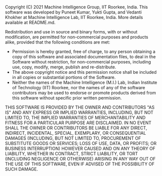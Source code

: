 Copyright (C) 2021 Machine Intelligence Group, IIT Roorkee, India. This software was developed by Puneet Kumar, Yukti Gupta, and Vedanti Khokher at Machine Intelligence Lab, IIT Roorkee, India. More details available at README.md.

Redistribution and use in source and binary forms, with or without modification, are permitted for non-commercial purposes and products alike, provided that the following conditions are met:
* Permission is hereby granted, free of charge, to any person obtaining a copy of this software and associated documentation files, to deal in the Software without restriction, for non-commercial purposes, including use, copy, modify, merge, publish and re-distribute.
* The above copyright notice and this permission notice shall be included in all copies or substantial portions of the Software.
* Neither the names of the Machine Intelligence (M.I.) Lab, Indian Institute of Technology (IIT) Roorkee, nor the names of any of the software contributors may be used to endorse or promote products derived from this software without specific prior written permission.

THIS SOFTWARE IS PROVIDED BY THE OWNER AND CONTRIBUTORS "AS IS" AND ANY EXPRESS OR IMPLIED WARRANTIES, INCLUDING, BUT NOT LIMITED TO, THE IMPLIED WARRANTIES OF MERCHANTABILITY AND FITNESS FOR A PARTICULAR PURPOSE ARE DISCLAIMED. IN NO EVENT SHALL THE OWNER OR CONTRIBUTORS BE LIABLE FOR ANY DIRECT, INDIRECT, INCIDENTAL, SPECIAL, EXEMPLARY, OR CONSEQUENTIAL DAMAGES (INCLUDING, BUT NOT LIMITED TO, PROCUREMENT OF SUBSTITUTE GOODS OR SERVICES; LOSS OF USE, DATA, OR PROFITS; OR BUSINESS INTERRUPTION) HOWEVER CAUSED AND ON ANY THEORY OF LIABILITY, WHETHER IN CONTRACT, STRICT LIABILITY, OR TORT (INCLUDING NEGLIGENCE OR OTHERWISE) ARISING IN ANY WAY OUT OF THE USE OF THIS SOFTWARE, EVEN IF ADVISED OF THE POSSIBILITY OF SUCH DAMAGE.
